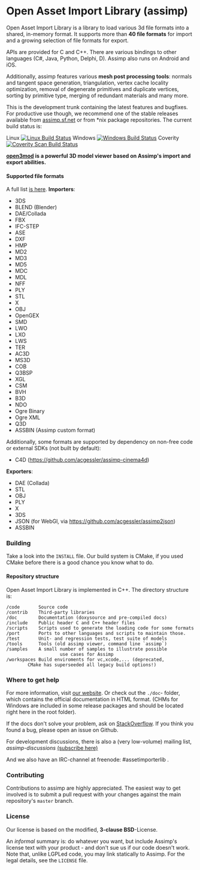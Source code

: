 Open Asset Import Library (assimp) 
========

Open Asset Import Library is a library to load various 3d file formats into a shared, in-memory format. It supports more than __40 file formats__ for import and a growing selection of file formats for export.

APIs are provided for C and C++. There are various bindings to other languages (C#, Java, Python, Delphi, D). Assimp also runs on Android and iOS.

Additionally, assimp features various __mesh post processing tools__: normals and tangent space generation, triangulation, vertex cache locality optimization, removal of degenerate primitives and duplicate vertices, sorting by primitive type, merging of redundant materials and many more.

This is the development trunk containing the latest features and bugfixes. For productive use though, we recommend one of the stable releases available from [assimp.sf.net](http://assimp.sf.net) or from *nix package repositories.
The current build status is:

Linux [![Linux Build Status](https://travis-ci.org/assimp/assimp.png)](https://travis-ci.org/assimp/assimp)
Windows [![Windows Build Status](https://ci.appveyor.com/api/projects/status/tmo433wax6u6cjp4?svg=true)](https://ci.appveyor.com/project/kimkulling/assimp)
Coverity<a href="https://scan.coverity.com/projects/5607">
  <img alt="Coverity Scan Build Status"
       src="https://scan.coverity.com/projects/5607/badge.svg"/>
</a>

__[open3mod](https://github.com/acgessler/open3mod) is a powerful 3D model viewer based on Assimp's import and export abilities.__

#### Supported file formats ####

A full list [is here](http://assimp.sourceforge.net/main_features_formats.html).
__Importers__:

- 3DS
- BLEND (Blender)
- DAE/Collada
- FBX
- IFC-STEP 
- ASE
- DXF
- HMP
- MD2
- MD3 
- MD5
- MDC
- MDL
- NFF
- PLY
- STL
- X 
- OBJ
- OpenGEX
- SMD
- LWO 
- LXO 
- LWS  
- TER 
- AC3D 
- MS3D 
- COB
- Q3BSP
- XGL
- CSM
- BVH
- B3D
- NDO
- Ogre Binary
- Ogre XML
- Q3D
- ASSBIN (Assimp custom format)
 
Additionally, some formats are supported by dependency on non-free code or external SDKs (not built by default):

- C4D (https://github.com/acgessler/assimp-cinema4d)

__Exporters__:

- DAE (Collada)
- STL
- OBJ
- PLY
- X
- 3DS
- JSON (for WebGl, via https://github.com/acgessler/assimp2json)
- ASSBIN
	
### Building ###


Take a look into the `INSTALL` file. Our build system is CMake, if you used CMake before there is a good chance you know what to do.


#### Repository structure ####


Open Asset Import Library is implemented in C++. The directory structure is:

	/code		Source code
	/contrib	Third-party libraries
	/doc		Documentation (doxysource and pre-compiled docs)
	/include	Public header C and C++ header files
	/scripts 	Scripts used to generate the loading code for some formats
	/port		Ports to other languages and scripts to maintain those.
	/test		Unit- and regression tests, test suite of models
	/tools		Tools (old assimp viewer, command line `assimp`)
	/samples	A small number of samples to illustrate possible 
                        use cases for Assimp
	/workspaces	Build enviroments for vc,xcode,... (deprecated,
			CMake has superseeded all legacy build options!)


### Where to get help ###


For more information, visit [our website](http://assimp.sourceforge.net/). Or check out the `./doc`- folder, which contains the official documentation in HTML format.
(CHMs for Windows are included in some release packages and should be located right here in the root folder).

If the docs don't solve your problem, ask on [StackOverflow](http://stackoverflow.com/questions/tagged/assimp?sort=newest). If you think you found a bug, please open an issue on Github.

For development discussions, there is also a (very low-volume) mailing list, _assimp-discussions_
  [(subscribe here)]( https://lists.sourceforge.net/lists/listinfo/assimp-discussions) 

And we also have an IRC-channel at freenode: #assetimporterlib .
### Contributing ###

Contributions to assimp are highly appreciated. The easiest way to get involved is to submit 
a pull request with your changes against the main repository's `master` branch.

### License ###

Our license is based on the modified, __3-clause BSD__-License. 

An _informal_ summary is: do whatever you want, but include Assimp's license text with your product - 
and don't sue us if our code doesn't work. Note that, unlike LGPLed code, you may link statically to Assimp.
For the legal details, see the `LICENSE` file. 
